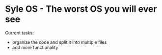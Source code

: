 # Syle OS - The worst OS you will ever see

Current tasks:
- organize the code and split it into multiple files
- add more functionality

